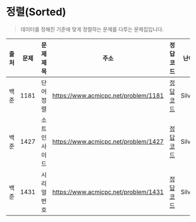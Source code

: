 # 정렬(Sorted)

> 데이터를 정해진 기준에 맞게 정렬하는 문제를 다루는 문제집입니다.

| 출처 | 문제 | 문제 제목    | 주소                                 | 정답 코드                   | 난이도   | 정답 여부 |
| ---- | ---- | ------------ | ------------------------------------ | --------------------------- | -------- | --------- |
| 백준 | 1181 | 단어 정렬    | https://www.acmicpc.net/problem/1181 | [정답 코드](./0x0D/1181.js) | Silver.5 | ✅        |
| 백준 | 1427 | 소트인사이드 | https://www.acmicpc.net/problem/1427 | [정답 코드](./0x0D/1427.js) | Silver.5 | ✅        |
| 백준 | 1431 | 시리얼 번호  | https://www.acmicpc.net/problem/1431 | [정답 코드](./0x0D/1431.js) | Silver.3 | ✅        |
